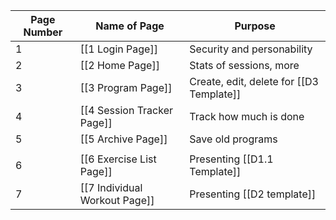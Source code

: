
| Page Number | Name of Page                  | Purpose                                  |
| ----------- | ----------------------------- | ---------------------------------------- |
| 1           | [[1 Login Page]]              | Security and personability               |
| 2           | [[2 Home Page]]               | Stats of sessions, more                  |
| 3           | [[3 Program Page]]            | Create, edit, delete for [[D3 Template]] |
| 4           | [[4 Session Tracker Page]]    | Track how much is done                   |
| 5           | [[5 Archive Page]]            | Save old programs                        |
|             |                               |                                          |
| 6           | [[6 Exercise List Page]]      | Presenting [[D1.1 Template]]             |
| 7           | [[7 Individual Workout Page]] | Presenting [[D2 template]]               |
